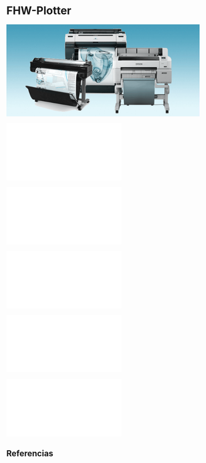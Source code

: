 # FHW-Plotter

<div align="center">
  <img src="img/plotter.png" alt="si" />
</div>

![1.-Definición del períférico](definicion.md)

![2.-Características principales](caracteristicas.md)

![3.-Tipos](tipos.md)

![4.-Ejemplos comerciales](ejemplos.md)

![5.-Conclusiones](conclusiones.md)

## Referencias
